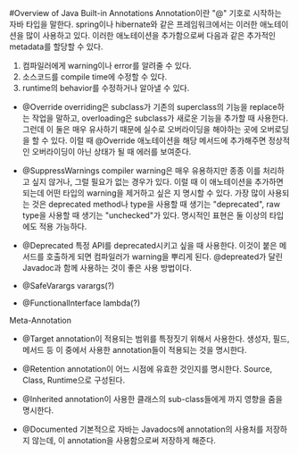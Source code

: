#Overview of Java Built-in Annotations
Annotation이란 "@" 기호로 시작하는 자바 타입을 말한다. spring이나 hibernate와 같은 프레임워크에서는 이러한
애노테이션을 많이 사용하고 있다. 이러한 애노테이션을 추가함으로써 다음과 같은 추가적인 metadata를 할당할 수 있다.
1. 컴파일러에게 warning이나 error를 알려줄 수 있다.
2. 소스코드를 compile time에 수정할 수 있다.
3. runtime의 behavior를 수정하거나 알아낼 수 있다.

- @Override
overriding은 subclass가 기존의 superclass의 기능을 replace하는 작업을 말하고, overloading은 subclass가 
새로운 기능을 추가할 때 사용한다. 그런데 이 둘은 매우 유사하기 때문에 실수로 오버라이딩을 해야하는 곳에 오버로딩을 할 수 있다.
이럴 때 @Override 애노테이션을 해당 메서드에 추가해주면 정상적인 오버라이딩이 아닌 상태가 될 때 에러를 보여준다.

- @SuppressWarnings
compiler warning은 매우 유용하지만 종종 이를 처리하고 싶지 않거나, 그럴 필요가 없는 경우가 있다.
이럴 때 이 애노테이션을 추가하면 되는데 어떤 타입의 warning을 제거하고 싶은 지 명시할 수 있다. 가장 많이
사용되는 것은 deprecated method나 type을 사용할 때 생기는 "deprecated", raw type을 사용할 때 생기는
"unchecked"가 있다. 명시적인 표현은 둘 이상의 타입에도 적용 가능하다.

- @Deprecated
특정 API를 deprecated시키고 싶을 때 사용한다. 이것이 붙은 메서드를 호출하게 되면 컴파일러가 warning을 뿌리게 된다.
@depreated가 달린 Javadoc과 함께 사용하는 것이 좋은 사용 방법이다.

- @SafeVarargs
varargs(?)

- @FunctionalInterface
lambda(?)

Meta-Annotation

- @Target
annotation이 적용되는 범위를 특정짓기 위해서 사용한다. 생성자, 필드, 메서드 등 이 중에서
사용한 annotation들이 적용되는 것을 명시한다.

- @Retention
annotation이 어느 시점에 유효한 것인지를 명시한다. Source, Class, Runtime으로 구성된다.

- @Inherited
annotation이 사용한 클래스의 sub-class들에게 까지 영향을 줌을 명시한다.

- @Documented
기본적으로 자바는 Javadocs에 annotation의 사용처를 저장하지 않는데, 이 annotation을 사용함으로써 저장하게 해준다. 